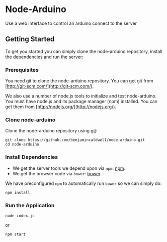# Node-Arduino
Use a web interface to control an arduino connect to the server

## Getting Started

To get you started you can simply clone the node-arduino repository, install the dependencies and run the server:

### Prerequisites

You need git to clone the node-arduino repository. You can get git from
[http://git-scm.com/](http://git-scm.com/).

We also use a number of node.js tools to initialize and test node-arduino. You must have node.js and
its package manager (npm) installed.  You can get them from [http://nodejs.org/](http://nodejs.org/).

### Clone node-arduino

Clone the node-arduino repository using [git](http://git-scm.com/):

```
git clone https://github.com/benjamincaldwell/node-arduino.git
cd node-arduino
```

### Install Dependencies

* We get the server tools we depend upon via `npm`: [npm](https://docs.npmjs.com/getting-started/installing-node).
* We get the browser code via `bower`: [bower](http://bower.io/#install-bower).

We have preconfigured `npm` to automatically run `bower` so we can simply do:

```
npm install
```

### Run the Application

```
node index.js
```

or 
```
npm start
```

